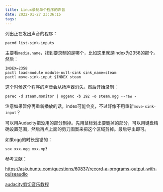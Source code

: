 ```yaml
---
title: Linux录制单个程序的声音
date: 2022-01-27 23:36:15
tags:
---
```


列出正在发出声音的程序：

```shell
pacmd list-sink-inputs
```

主要看```media.name```，找到要录制的是哪个，比如这里就是index为2358的那个。然后：

```shell
INDEX=2358
pactl load-module module-null-sink sink_name=steam
pactl move-sink-input $INDEX steam
```

这个时候这个程序的声音会从扬声器消失。然后开始录制：

```shell
parec -d steam.monitor | oggenc -b 192 -o steam.ogg --raw -
```

注意如果暂停再重新播放的话，index可能会变，不过好像不用重新```move-sink-input```？

可以用Audacity把没用的部分删掉。先用鼠标划出要删掉的部分，可以用键盘精确设置范围，然后再点上面的剪刀图案来把这个区域剪掉。最后导出即可。

如果ogg的时长是错的：

```shell
sox xxx.ogg xxx.mp3
```

参考文献：

<https://askubuntu.com/questions/60837/record-a-programs-output-with-pulseaudio>

[audacity剪切音乐教程](https://tech.wmzhe.com/article/14979.html)
